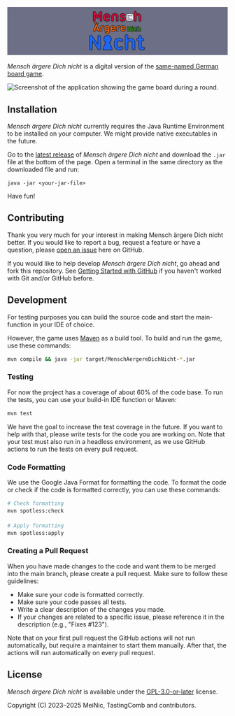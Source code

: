 <!-- This file is part of MenschAergereDichNicht. -->
<!-- Copyright (C) 2023-2025 MeiNic, TastingComb and contributors. -->

<!-- This program is free software: you can redistribute it and/or modify -->
<!-- it under the terms of the GNU General Public License as published by -->
<!-- the Free Software Foundation, either version 3 of the License, or -->
<!-- (at your option) any later version. -->

<!-- This program is distributed in the hope that it will be useful, -->
<!-- but WITHOUT ANY WARRANTY; without even the implied warranty of -->
<!-- MERCHANTABILITY or FITNESS FOR A PARTICULAR PURPOSE.  See the -->
<!-- GNU General Public License for more details. -->

<!-- You should have received a copy of the GNU General Public License -->
<!-- along with this program.  If not, see <https://www.gnu.org/licenses/>. -->

![Logo of Mensch ärgere Dich nicht](res/title.png)

*Mensch ärgere Dich nicht* is a digital version of the [same-named
German board
game](https://en.wikipedia.org/wiki/Mensch_%C3%A4rgere_Dich_nicht).

![Screenshot of the application showing the game board during a
round.](res/screenshot.png)

## Installation

*Mensch ärgere Dich nicht* currently requires the Java Runtime
Environment to be installed on your computer.  We might provide native
executables in the future.

Go to the [latest
release](https://github.com/MeiNic/MenschAergereDichNicht/releases/tag/latest)
of *Mensch ärgere Dich nicht* and download the `.jar` file at the
bottom of the page.  Open a terminal in the same directory as the
downloaded file and run:

``` shell
java -jar <your-jar-file>
```

Have fun!

## Contributing

Thank you very much for your interest in making Mensch ärgere Dich
nicht better.  If you would like to report a bug, request a feature or
have a question, please [open an
issue](https://github.com/MeiNic/MenschAergereDichNicht/issues/new)
here on GitHub.

If you would like to help develop *Mensch ärgere Dich nicht*, go ahead
and fork this repository. See [Getting Started with
GitHub](https://docs.github.com/en/get-started) if you haven't worked
with Git and/or GitHub before.

## Development

For testing purposes you can build the source code and start the main-function in your IDE of choice. 


However, the game uses [Maven](https://maven.apache.org/) as a build tool. To build and run the game, use these commands:

```bash
mvn compile && java -jar target/MenschAergereDichNicht-*.jar 
```

### Testing

For now the project has a coverage of about 60% of the code base.
To run the tests, you can use your build-in IDE function or  Maven:
```bash
mvn test
```
We have the goal to increase the test coverage in the future. If you want to help with that, please write tests for the code you are working on. Note that your test must also run in a headless environment, as we use GitHub actions to run the tests on every pull request.

### Code Formatting
We use the Google Java Format for formatting the code. To format the code or check if the code is formatted correctly, you can use these commands:

```bash
# Check formatting
mvn spotless:check

# Apply formatting
mvn spotless:apply
```

### Creating a Pull Request
When you have made changes to the code and want them to be merged into the main branch, please create a pull request. Make sure to follow these guidelines:
- Make sure your code is formatted correctly.
- Make sure your code passes all tests.
- Write a clear description of the changes you made.
- If your changes are related to a specific issue, please reference it in the description (e.g., "Fixes #123").

Note that on your first pull request the GitHub actions will not run automatically, but require a maintainer to start them manually. After that, the actions will run automatically on every pull request.

## License

*Mensch ärgere Dich nicht* is available under the
[GPL-3.0-or-later](./COPYING) license.

Copyright (C) 2023–2025 MeiNic, TastingComb and contributors.
